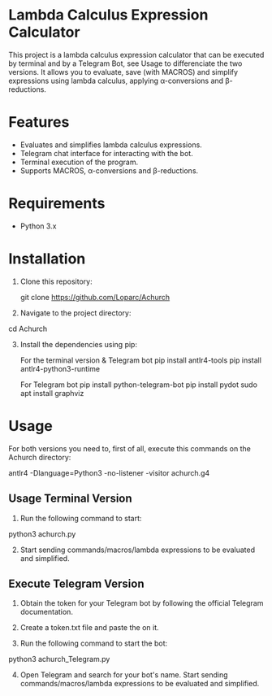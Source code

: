 # Lambda Calculus Expression Calculator

This project is a lambda calculus expression calculator that can be executed by terminal and by a Telegram Bot, see Usage to differenciate the two versions. It allows you to evaluate, save (with MACROS) and simplify expressions using lambda calculus, applying α-conversions and β-reductions.


# Features

- Evaluates and simplifies lambda calculus expressions.
- Telegram chat interface for interacting with the bot.
- Terminal execution of the program.
- Supports MACROS, α-conversions and β-reductions.


# Requirements

- Python 3.x


# Installation

1. Clone this repository:

   git clone https://github.com/Loparc/Achurch


2. Navigate to the project directory:

cd Achurch

3. Install the dependencies using pip:

   For the terminal version & Telegram bot
pip install antlr4-tools
pip install antlr4-python3-runtime

   For Telegram bot
pip install python-telegram-bot
pip install pydot
sudo apt install graphviz


# Usage

For both versions you need to, first of all, execute this commands on the Achurch directory:

antlr4 -Dlanguage=Python3 -no-listener -visitor achurch.g4

## Usage Terminal Version

1. Run the following command to start:

python3 achurch.py

2. Start sending commands/macros/lambda expressions to be evaluated and simplified.

## Execute Telegram Version

1. Obtain the token for your Telegram bot by following the official Telegram documentation.

2. Create a token.txt file and paste the <TOKEN> on it.

3. Run the following command to start the bot:

python3 achurch_Telegram.py

4. Open Telegram and search for your bot's name. Start sending commands/macros/lambda expressions to be evaluated and simplified.